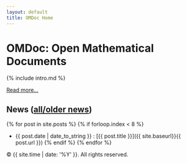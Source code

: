 ```yaml
---
layout: default
title: OMDoc Home
---
```


# OMDoc: Open Mathematical Documents

{% include intro.md %}

[Read more...](about)

## News ([all/older news](news/))

{% for post in site.posts %}
{% if forloop.index < 8 %}
*  {{ post.date | date_to_string }} : [{{ post.title }}]({{ site.baseurl}}{{ post.url }})
{% endif %}
{% endfor %}

<p>&copy; {{ site.time | date: '%Y' }}. All rights reserved.</p>




